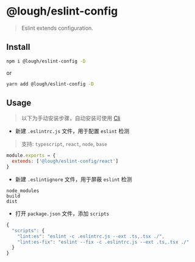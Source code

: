 # @lough/eslint-config

> Eslint extends configuration.

## Install

```bash
npm i @lough/eslint-config -D
```

or

```bash
yarn add @lough/eslint-config -D
```

## Usage

> 以下为手动安装步骤，自动安装可使用 [Cli](https://github.com/AnCIity/lough-lint/tree/main/packages/cli)

- 新建 `.eslintrc.js` 文件，用于配置 `eslint` 检测

> 支持: `typescript`, `react`, `node`, `base`

```js
module.exports = {
  extends: ['@lough/eslint-config/react']
}
```

- 新建 `.eslintignore` 文件，用于屏蔽 `eslint` 检测

```ignore
node_modules
build
dist
```

- 打开 `package.json` 文件，添加 `scripts`

```js
{
  "scripts": {
    "lint:es": "eslint -c .eslintrc.js --ext .ts,.tsx ./",
    "lint:es-fix": "eslint --fix -c .eslintrc.js --ext .ts,.tsx ./"
  }
}
```
